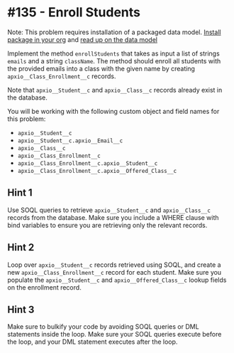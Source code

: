 # #135 - Enroll Students

Note: This problem requires installation of a packaged data model. [Install package in your org](https://login.salesforce.com/packaging/installPackage.apexp?p0=04t5f000000Gx6CAAS) and [read up on the data model](https://gist.github.com/maujood/9bca1e95a9fe39b1cb881a116873d83e)

Implement the method <code>enrollStudents</code> that takes as input a list of strings <code>emails</code> and a string <code>className</code>. The method should enroll all students with the provided emails into a class with the given name by creating <code>apxio__Class_Enrollment__c</code> records.

Note that <code>apxio__Student__c</code> and <code>apxio__Class__c</code> records already exist in the database.

You will be working with the following custom object and field names for this problem:

- <code>apxio__Student__c</code></br>
- <code>apxio__Student__c.apxio__Email__c</code></br>
- <code>apxio__Class__c</code></br>
- <code>apxio__Class_Enrollment__c</code></br>
- <code>apxio__Class_Enrollment__c.apxio__Student__c</code></br>
- <code>apxio__Class_Enrollment__c.apxio__Offered_Class__c</code>

## Hint 1
Use SOQL queries to retrieve <code>apxio__Student__c</code> and <code>apxio__Class__c</code> records from the database. Make sure you include a WHERE clause with bind variables to ensure you are retrieving only the relevant records.

## Hint 2
Loop over <code>apxio__Student__c</code> records retrieved using SOQL, and create a new <code>apxio__Class_Enrollment__c</code> record for each student. Make sure you populate the <code>apxio__Student__c</code> and <code>apxio__Offered_Class__c</code> lookup fields on the enrollment record.

## Hint 3
Make sure to bulkify your code by avoiding SOQL queries or DML statements inside the loop. Make sure your SOQL queries execute before the loop, and your DML statement executes after the loop.
